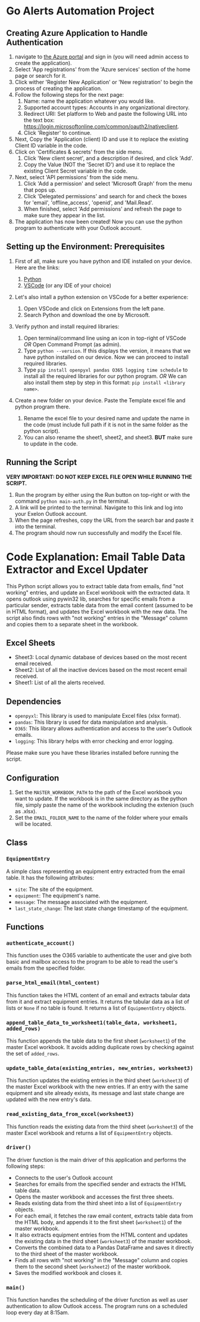 # Go Alerts Automation Project

## Creating Azure Application to Handle Authentication
1. navigate to [the Azure portal](https://portal.azure.com) and sign in (you will need admin access to create the application).
2. Select 'App registrations' from the 'Azure services' section of the home page or search for it.
3. Click wither 'Register New Application' or 'New registration' to begin the process of creating the application.
4. Follow the following steps for the next page:
   1. Name: name the application whatever you would like.
   2. Supported account types: Accounts in any organizational directory.
   3. Redirect URI: Set platform to Web and paste the following URL into the text box: https://login.microsoftonline.com/common/oauth2/nativeclient.
   4. Click 'Register' to continue.
5. Next, Copy the 'Application (client) ID and use it to replace the existing Client ID variable in the code.
6. Click on 'Certificates & secrets' from the side menu.
   1. Click 'New client secret', and a description if desired, and click 'Add'.
   2. Copy the Value (NOT the 'Secret ID') and use it to replace the existing Client Secret variable in the code.
7. Next, select 'API permissions' from the side menu.
   1. Click 'Add a permission' and select 'Microsoft Graph' from the menu that pops up.
   2. Click 'Delegated permissions' and search for and check the boxes for 'email', 'offline_access', 'openid', and 'Mail.Read'.
   3. When finished, select 'Add permissions' and refresh the page to make sure they appear in the list.
8. The application has now been created! Now you can use the python program to authenticate with your Outlook account.

## Setting up the Environment: Prerequisites
1. First of all, make sure you have python and IDE installed on your device. Here are the links:
   1. [Python](https://www.python.org/downloads/)
   2. [VSCode](https://code.visualstudio.com/Download) (or any IDE of your choice)

2. Let's also intall a python extension on VSCode for a better experience:
    1. Open VSCode and click on Extensions from the left pane.
    2. Search Python and download the one by Microsoft.

3. Verify python and install required libraries:
   1. Open terminal/command line using an icon in top-right of VSCode *OR* Open Command Prompt (as admin).
   2. Type `python --version`. If this displays the version, it means that we have python installed on our device. Now we can proceed to install required libraries.
   3. Type `pip install openpyxl pandas O365 logging time schedule` to install all the required libraries for our python program.
    *OR*
    We can also install them step by step in this format: `pip install <library name>`.

4. Create a new folder on your device. Paste the Template excel file and python program there. 
    1. Rename the excel file to your desired name and update the name in the code (must include full path if it is not in the same folder as the python script).    
    2. You can also rename the sheet1, sheet2, and sheet3. **BUT** make sure to update in the code.

## Running the Script
**VERY IMPORTANT: DO NOT KEEP EXCEL FILE OPEN WHILE RUNNING THE SCRIPT.**  
1. Run the program by either using the Run button on top-right or with the command `python main-auth.py` in the terminal.
2. A link will be printed to the terminal. Navigate to this link and log into your Exelon Outlook account.
3. When the page refreshes, copy the URL from the search bar and paste it into the terminal.
4. The program should now run successfully and modify the Excel file.

# Code Explanation: Email Table Data Extractor and Excel Updater
This Python script allows you to extract table data from emails, find "not working" entries, and update an Excel workbook with the extracted data. It opens outlook using pywin32 lib, searches for specific emails from a particular sender, extracts table data from the email content (assumed to be in HTML format), and updates the Excel workbook with the new data. The script also finds rows with "not working" entries in the "Message" column and copies them to a separate sheet in the workbook.

## Excel Sheets
- Sheet3: Local dynamic database of devices based on the most recent email received.
- Sheet2: List of all the inactive devices based on the most recent email received.
- Sheet1: List of all the alerts received.

## Dependencies
 - `openpyxl`: This library is used to manipulate Excel files (xlsx format).
 - `pandas`: This library is used for data manipulation and analysis.
 - `O365`: This library allows authentication and access to the user's Outlook emails.
 - `logging`: This library helps with error checking and error logging.

Please make sure you have these libraries installed before running the script.

## Configuration
1. Set the `MASTER_WORKBOOK_PATH` to the path of the Excel workbook you want to update. If the workbook is in the same directory as the python file, simply paste the name of the workbook including the extenion (such as .xlsx).
2. Set the `EMAIL_FOLDER_NAME` to the name of the folder where your emails will be located.

## Class
### `EquipmentEntry`
A simple class representing an equipment entry extracted from the email table. It has the following attributes:

- `site`: The site of the equipment.
- `equipment`: The equipment's name.
- `message`: The message associated with the equipment.
- `last_state_change`: The last state change timestamp of the equipment.

## Functions
### `authenticate_account()`
This function uses the O365 variable to authenticate the user and give both basic and mailbox access to the program to be able to read the user's emails from the specified folder.

### `parse_html_email(html_content)`
This function takes the HTML content of an email and extracts tabular data from it and extract equipment entries. It returns the tabular data as a list of lists or `None` if no table is found. It returns a list of `EquipmentEntry` objects.

### `append_table_data_to_worksheet1(table_data, worksheet1, added_rows)`
This function appends the table data to the first sheet (`worksheet1`) of the master Excel workbook. It avoids adding duplicate rows by checking against the set of `added_rows`.

### `update_table_data(existing_entries, new_entries, worksheet3)`
This function updates the existing entries in the third sheet (`worksheet3`) of the master Excel workbook with the new entries. If an entry with the same equipment and site already exists, its message and last state change are updated with the new entry's data.

### `read_existing_data_from_excel(worksheet3)`
This function reads the existing data from the third sheet (`worksheet3`) of the master Excel workbook and returns a list of `EquipmentEntry` objects.

### `driver()`
The driver function is the main driver of this application and performs the following steps:
- Connects to the user's Outlook account
- Searches for emails from the specified sender and extracts the HTML table data.
- Opens the master workbook and accesses the first three sheets.
- Reads existing data from the third sheet into a list of `EquipmentEntry` objects.
- For each email, it fetches the raw email content, extracts table data from the HTML body, and appends it to the first sheet (`worksheet1`) of the master workbook.
- It also extracts equipment entries from the HTML content and updates the existing data in the third sheet (`worksheet3`) of the master workbook.
- Converts the combined data to a Pandas DataFrame and saves it directly to the third sheet of the master workbook.
- Finds all rows with "not working" in the "Message" column and copies them to the second sheet (`worksheet2`) of the master workbook.
- Saves the modified workbook and closes it.

### `main()`
This function handles the scheduling of the driver function as well as user authentication to allow Outlook access. The program runs on a scheduled loop every day at 8:15am.
